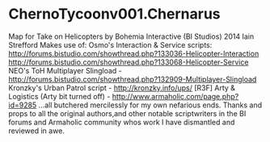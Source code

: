 ChernoTycoonv001.Chernarus
==========================
Map for Take on Helicopters by Bohemia Interactive (BI Studios)
2014 Iain Strefford
Makes use of:
Osmo's Interaction & Service scripts:
http://forums.bistudio.com/showthread.php?133036-Helicopter-Interaction
http://forums.bistudio.com/showthread.php?133068-Helicopter-Service
NEO's ToH Multiplayer Slingload - http://forums.bistudio.com/showthread.php?132909-Multiplayer-Slingload
Kronzky's Urban Patrol script - http://kronzky.info/ups/
[R3F] Arty & Logistics (Arty bit turned off) - http://www.armaholic.com/page.php?id=9285
...all butchered mercilessly for my own nefarious ends.
Thanks and props to all the original authors,and other notable scriptwriters in the BI forums and Armaholic community
whos work I have dismantled and reviewed in awe. 
